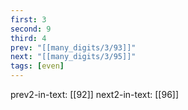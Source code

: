 ```yaml
---
first: 3
second: 9
third: 4
prev: "[[many_digits/3/93]]"
next: "[[many_digits/3/95]]"
tags: [even]
---
```

prev2-in-text: [[92]]
next2-in-text: [[96]]
